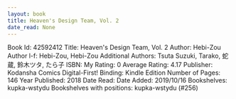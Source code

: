 ```yaml
---
layout: book
title: Heaven's Design Team, Vol. 2
date_read: None
---
```


Book Id: 42592412
Title: Heaven's Design Team, Vol. 2
Author: Hebi-Zou
Author l-f: Hebi-Zou, Hebi-Zou
Additional Authors: Tsuta Suzuki, Tarako, 蛇蔵, 鈴木ツタ, たら子
ISBN: 
My Rating: 0
Average Rating: 4.17
Publisher: Kodansha Comics Digital-First!
Binding: Kindle Edition
Number of Pages: 146
Year Published: 2018
Date Read: 
Date Added: 2019/10/16
Bookshelves: kupka-wstydu
Bookshelves with positions: kupka-wstydu (#256)


